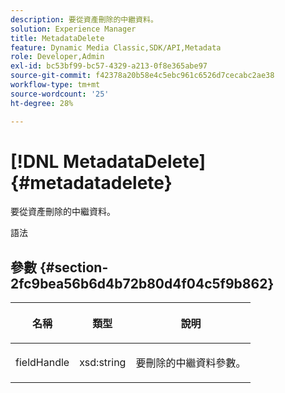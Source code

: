 ```yaml
---
description: 要從資產刪除的中繼資料。
solution: Experience Manager
title: MetadataDelete
feature: Dynamic Media Classic,SDK/API,Metadata
role: Developer,Admin
exl-id: bc53bf99-bc57-4329-a213-0f8e365abe97
source-git-commit: f42378a20b58e4c5ebc961c6526d7cecabc2ae38
workflow-type: tm+mt
source-wordcount: '25'
ht-degree: 28%

---
```


# [!DNL MetadataDelete]{#metadatadelete}

要從資產刪除的中繼資料。

語法

## 參數 {#section-2fc9bea56b6d4b72b80d4f04c5f9b862}

<table id="table_04100BB8ABD84EF68B0A7CE3AD946414"> 
 <thead> 
  <tr> 
   <th colname="col1" class="entry"> <p>名稱 </p> </th> 
   <th colname="col2" class="entry"> <p>類型 </p> </th> 
   <th colname="col3" class="entry"> <p>說明 </p> </th> 
  </tr> 
 </thead>
 <tbody> 
  <tr> 
   <td colname="col1"> <p><span class="codeph"><span class="varname"> fieldHandle</span></span> </p> </td> 
   <td colname="col2"> <span class="codeph"> xsd:string</span> </td> 
   <td colname="col3"> <p>要刪除的中繼資料參數。 </p> </td> 
  </tr> 
 </tbody> 
</table>
